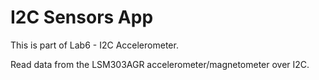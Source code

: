 I2C Sensors App
===============

This is part of Lab6 - I2C Accelerometer.

Read data from the LSM303AGR accelerometer/magnetometer over I2C.

